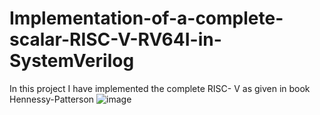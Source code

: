 # Implementation-of-a-complete-scalar-RISC-V-RV64I-in-SystemVerilog
In this project I have implemented the complete RISC- V as given in book Hennessy-Patterson
![image](https://github.com/Avanindra26/Implementation-of-a-complete-scalar-RISC-V-RV64I-in-SystemVerilog/assets/30585056/42a737db-e8a3-4972-a98c-6f72c917f832)
